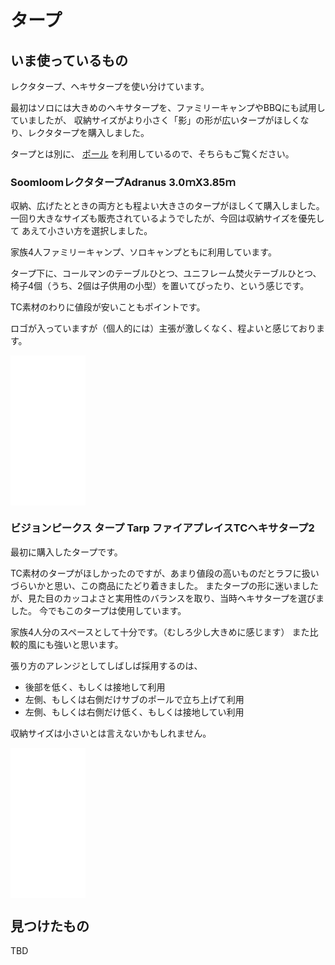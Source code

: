 # タープ

## いま使っているもの

レクタタープ、ヘキサタープを使い分けています。

最初はソロには大きめのヘキサタープを、ファミリーキャンプやBBQにも試用していましたが、
収納サイズがより小さく「影」の形が広いタープがほしくなり、レクタタープを購入しました。

タープとは別に、 [ポール](tools/pool.md) を利用しているので、そちらもご覧ください。

### SoomloomレクタタープAdranus 3.0ｍX3.85ｍ

収納、広げたとときの両方とも程よい大きさのタープがほしくて購入しました。
一回り大きなサイズも販売されているようでしたが、今回は収納サイズを優先して
あえて小さい方を選択しました。

家族4人ファミリーキャンプ、ソロキャンプともに利用しています。

タープ下に、コールマンのテーブルひとつ、ユニフレーム焚火テーブルひとつ、
椅子4個（うち、2個は子供用の小型）を置いてぴったり、という感じです。

TC素材のわりに値段が安いこともポイントです。

ロゴが入っていますが（個人的には）主張が激しくなく、程よいと感じております。

<iframe sandbox="allow-popups allow-scripts allow-modals allow-forms allow-same-origin" style="width:120px;height:240px;" marginwidth="0" marginheight="0" scrolling="no" frameborder="0" src="//rcm-fe.amazon-adsystem.com/e/cm?lt1=_blank&bc1=000000&IS2=1&bg1=FFFFFF&fc1=000000&lc1=0000FF&t=dobachi19830a-22&language=ja_JP&o=9&p=8&l=as4&m=amazon&f=ifr&ref=as_ss_li_til&asins=B08GC7FVT4&linkId=46398cfff3862671b69c4cc9078b1159"></iframe>

### ビジョンピークス タープ Tarp ファイアプレイスTCヘキサタープ2

最初に購入したタープです。

TC素材のタープがほしかったのですが、あまり値段の高いものだとラフに扱いづらいかと思い、この商品にたどり着きました。
またタープの形に迷いましたが、見た目のカッコよさと実用性のバランスを取り、当時ヘキサタープを選びました。
今でもこのタープは使用しています。

家族4人分のスペースとして十分です。（むしろ少し大きめに感じます）
また比較的風にも強いと思います。

張り方のアレンジとしてしばしば採用するのは、

- 後部を低く、もしくは接地して利用
- 左側、もしくは右側だけサブのポールで立ち上げて利用
- 左側、もしくは右側だけ低く、もしくは接地してい利用

収納サイズは小さいとは言えないかもしれません。

<iframe sandbox="allow-popups allow-scripts allow-modals allow-forms allow-same-origin" style="width:120px;height:240px;" marginwidth="0" marginheight="0" scrolling="no" frameborder="0" src="//rcm-fe.amazon-adsystem.com/e/cm?lt1=_blank&bc1=000000&IS2=1&bg1=FFFFFF&fc1=000000&lc1=0000FF&t=dobachi19830a-22&language=ja_JP&o=9&p=8&l=as4&m=amazon&f=ifr&ref=as_ss_li_til&asins=B07Q7SWXLZ&linkId=c5ae66238c32c5fd546d140a4c0f7978"></iframe>

## 見つけたもの

TBD
